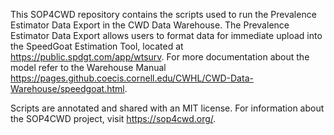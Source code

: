 This SOP4CWD repository contains the scripts used to run the Prevalence Estimator Data Export in the CWD Data Warehouse. The Prevalence Estimator Data Export allows users to format data for immediate upload into the SpeedGoat Estimation Tool, located at https://public.spdgt.com/app/wtsurv. For more documentation about the model refer to the Warehouse Manual https://pages.github.coecis.cornell.edu/CWHL/CWD-Data-Warehouse/speedgoat.html.

Scripts are annotated and shared with an MIT license. For information about the SOP4CWD project, visit https://sop4cwd.org/.  
